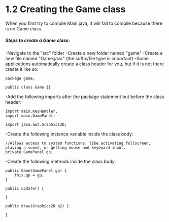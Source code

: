 # 1.2 Creating the Game class

When you first try to compile Main.java, it will fail to compile because there is no Game class.  
##### Steps to create a Game class:
-Navigate to the "src" folder
-Create a new folder named "game"
-Create a new file named "Game.java" (the suffix/file type is important)
-Some applications automatically create a class header for you, but if it is not there create it like so:  

    package game;  
  
    public class Game {}  
   
-Add the following imports after the package statement but before the class header:  
    
    import main.KeyHandler;  
    import main.GamePanel;  

    import java.awt.Graphics2D;  
    
-Create the following instance variable inside the class body:

    //Allows access to system functions, like activating fullscreen, playing a sound, or getting mouse and keyboard input.
    private GamePanel gp;
    
-Create the following methods inside the class body:

    public Game(GamePanel gp) {
        this.gp = gp;
    }
    
    public update() {
    
    }
    
    public draw(Graphics2D g2) {
    
    }
